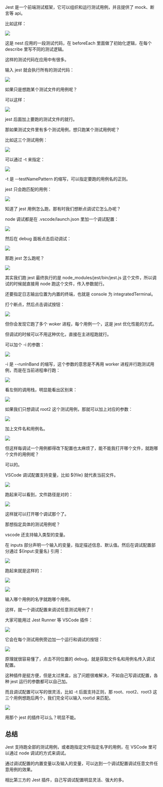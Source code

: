 ﻿Jest 是一个前端测试框架，它可以组织和运行测试用例，并且提供了 mock、断言等 api。

比如这样：

![](https://p1-juejin.byteimg.com/tos-cn-i-k3u1fbpfcp/a28a30af5f7b492a81a00cd5e814cefb~tplv-k3u1fbpfcp-watermark.image?)

这是 nest 应用的一段测试代码，在 beforeEach 里面做了初始化逻辑，在每个 describe 里写不同的测试逻辑。

这样的测试代码在应用中有很多。

输入 jest 就会执行所有的测试代码：

![](https://p1-juejin.byteimg.com/tos-cn-i-k3u1fbpfcp/cd88f619c4424ac39ac698a07a8dd305~tplv-k3u1fbpfcp-watermark.image?)

如果只是想跑某个测试文件的用例呢？

可以这样：

![](https://p9-juejin.byteimg.com/tos-cn-i-k3u1fbpfcp/67295d61a4ad4cf687e3ccb02d9e4bce~tplv-k3u1fbpfcp-watermark.image?)

jest 后面加上要跑的测试文件的就行。

那如果测试文件里有多个测试用例，想只跑某个测试用例呢？

比如这三个测试用例：

![](https://p6-juejin.byteimg.com/tos-cn-i-k3u1fbpfcp/a8cfeaea9640489aba10ad52f5fd8d64~tplv-k3u1fbpfcp-watermark.image?)

可以通过 -t 来指定：

![](https://p9-juejin.byteimg.com/tos-cn-i-k3u1fbpfcp/beeef0dae2174ffd9186c40e8c839e13~tplv-k3u1fbpfcp-watermark.image?)

-t 是 --testNamePattern 的缩写，可以指定要跑的用例名的正则。

jest 只会跑匹配的用例：

![](https://p9-juejin.byteimg.com/tos-cn-i-k3u1fbpfcp/ec14e8f0bad84898abd593a3f83c23c4~tplv-k3u1fbpfcp-watermark.image?)

知道了 jest 用例怎么跑，那有时我们想断点调试它怎么办呢？

node 调试都是在 .vscode/launch.json 里加一个调试配置：

![](https://p3-juejin.byteimg.com/tos-cn-i-k3u1fbpfcp/fb12da71662a44f09c2041812db207dc~tplv-k3u1fbpfcp-watermark.image?)

然后在 debug 面板点击启动调试：

![](https://p1-juejin.byteimg.com/tos-cn-i-k3u1fbpfcp/ab6c941fff5e4df8ba65c64d0a46195c~tplv-k3u1fbpfcp-watermark.image?)

那跑 jest 怎么跑呢？

![](https://p6-juejin.byteimg.com/tos-cn-i-k3u1fbpfcp/b04abfc06b3b45adb35299f77105c1a3~tplv-k3u1fbpfcp-watermark.image?)

其实我们跑 jest 最终执行的是 node_modules/jest/bin/jest.js 这个文件，所以调试的时候就直接用 node 跑这个文件，传入参数就行。

还要指定日志输出位置为内置的终端，也就是 console 为 integratedTerminal。

打个断点，然后点击调试按钮：

![](https://p9-juejin.byteimg.com/tos-cn-i-k3u1fbpfcp/499ff276873243a18e17ec1e799edb16~tplv-k3u1fbpfcp-watermark.image?)

但你会发现它跑了多个 woker 进程，每个用例一个，这是 jest 优化性能的方式。

但调试的时候可以不用这种优化，直接在主进程跑就行。

可以加个 -i 的参数：

![](https://p1-juejin.byteimg.com/tos-cn-i-k3u1fbpfcp/298ca4bd827a42f7b260fcfa25340f00~tplv-k3u1fbpfcp-watermark.image?)

-i 是 --runInBand 的缩写，这个参数的意思是不再用 worker 进程并行跑测试用例，而是在当前进程串行跑：

![](https://p6-juejin.byteimg.com/tos-cn-i-k3u1fbpfcp/906f300287d74da0b33198e7e2490a78~tplv-k3u1fbpfcp-watermark.image?)

看左侧的调用栈，明显能看出区别来：

![](https://p9-juejin.byteimg.com/tos-cn-i-k3u1fbpfcp/6306014c7d72452d999296ddbe96947e~tplv-k3u1fbpfcp-watermark.image?)

如果我们只想调试 root2 这个测试用例，那就可以加上对应的参数：

![](https://p1-juejin.byteimg.com/tos-cn-i-k3u1fbpfcp/acb451c0ef094dc687ba755b5e745925~tplv-k3u1fbpfcp-watermark.image?)

加上文件名和用例名。

![](https://p3-juejin.byteimg.com/tos-cn-i-k3u1fbpfcp/0f12cd33036246019e2274b8b22da9d8~tplv-k3u1fbpfcp-watermark.image?)

但这样每调试一个用例都得改下配置也太麻烦了，能不能我打开哪个文件，就跑哪个文件的用例呢？

可以的。

VSCode 调试配置支持变量，比如 \${file} 就代表当前文件。

![](https://p9-juejin.byteimg.com/tos-cn-i-k3u1fbpfcp/ee44eaeb134d45849c82dce008cac507~tplv-k3u1fbpfcp-watermark.image?)

跑起来可以看到，文件路径是对的：

![](https://p9-juejin.byteimg.com/tos-cn-i-k3u1fbpfcp/143ac7d90069419cb3570d817c468727~tplv-k3u1fbpfcp-watermark.image?)

这样就可以打开哪个调试那个了。

那想指定具体的测试用例呢？

vscode 还支持输入类型的变量。

在 inputs 部分声明一个输入的变量，指定描述信息、默认值。然后在调试配置部分通过 \${input:变量名} 引用：

![](https://p3-juejin.byteimg.com/tos-cn-i-k3u1fbpfcp/cf3a7b3c3bad419eae3c6d6722d9dbed~tplv-k3u1fbpfcp-watermark.image?)

跑起来就是这样的：

![](https://p1-juejin.byteimg.com/tos-cn-i-k3u1fbpfcp/d0fc47d96dab40b5a94caca4384ab3ca~tplv-k3u1fbpfcp-watermark.image?)

![](https://p6-juejin.byteimg.com/tos-cn-i-k3u1fbpfcp/2f064d875fb146f48d99180767dd7622~tplv-k3u1fbpfcp-watermark.image?)

输入哪个用例的名字就跑哪个用例。

这样，就一个调试配置来调试任意测试用例了！

大家可能用过 Jest Runner 等 VSCode 插件：

![](https://p1-juejin.byteimg.com/tos-cn-i-k3u1fbpfcp/e9ad2f1ed13a410e9af6fe2d765ef231~tplv-k3u1fbpfcp-watermark.image?)

它会在每个测试用例旁边加一个运行和调试的按钮：

![](https://p9-juejin.byteimg.com/tos-cn-i-k3u1fbpfcp/4355191ff49c4efea12026b0f127d95c~tplv-k3u1fbpfcp-watermark.image?)

原理就很容易懂了，点击不同位置的 debug，就是获取文件名和用例名传入调试配置。

这种插件是挺方便，但是太过黑盒，出了问题很难解决，不如自己写调试配置，各种 jest 运行的参数都可以自己加。

而且调试配置可以写的很灵活，比如 -t 后面支持正则，那 root、root2、root3 这三个用例想跑后两个，我们完全可以输入 root\d 来匹配。

![](https://p1-juejin.byteimg.com/tos-cn-i-k3u1fbpfcp/5da3b8a6e1bd4cf7bbb5e50b40d78844~tplv-k3u1fbpfcp-watermark.image?)

用那个 jest 的插件可以么？明显不能。

## 总结

Jest 支持跑全部的测试用例，或者跑指定文件指定名字的用例，在 VSCode 里可以通过 node 调试的方式来调试。

通过调试配置的内置变量以及输入的变量，可以达到一个调试配置调试任意文件任意用例的效果。

相比第三方的 Jest 插件，自己写调试配置明显灵活、强大的多。
